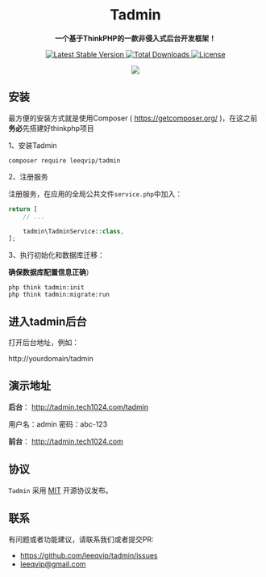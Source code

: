 <h1 align="center">
  Tadmin
</h1>

<p align="center">
  <strong>一个基于ThinkPHP的一款非侵入式后台开发框架！</strong>
</p>

<p align="center"> 
   <a href="https://packagist.org/packages/leeqvip/tadmin">
      <img src="https://poser.pugx.org/leeqvip/tadmin/v/stable.png" alt="Latest Stable Version">
  </a>   
  <a href="https://packagist.org/packages/leeqvip/tadmin">
      <img src="https://poser.pugx.org/leeqvip/tadmin/downloads.png" alt="Total Downloads">
  </a>   
  <a href="https://packagist.org/packages/leeqvip/tadmin">
    <img src="https://poser.pugx.org/leeqvip/tadmin/license.png" alt="License">
  </a>
</p>

<p align="center">
  <a href="http://tadmin.tech1024.com/" target="_blank">
    <img src="samples/201901060024581.png">
  </a>
</p>

## 安装

最方便的安装方式就是使用Composer ( https://getcomposer.org/ )，在这之前**务必**先搭建好thinkphp项目

1、安装Tadmin

```
composer require leeqvip/tadmin
```

2、注册服务

注册服务，在应用的全局公共文件`service.php`中加入：

```php
return [
    // ...

    tadmin\TadminService::class,
];
```

3、执行初始化和数据库迁移：

**确保数据库配置信息正确**）

```
php think tadmin:init
php think tadmin:migrate:run
```

## 进入tadmin后台

打开后台地址，例如：

http://yourdomain/tadmin

## 演示地址

**后台**：
http://tadmin.tech1024.com/tadmin

用户名：admin 密码：abc-123

**前台**：
http://tadmin.tech1024.com

## 协议

`Tadmin` 采用 [MIT](LICENSE) 开源协议发布。

## 联系

有问题或者功能建议，请联系我们或者提交PR:
- https://github.com/leeqvip/tadmin/issues
- leeqvip@gmail.com
